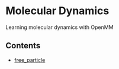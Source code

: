 # Molecular Dynamics

Learning molecular dynamics with OpenMM


## Contents

- [free_particle](free_particle/free_paritcle.ipynb)
